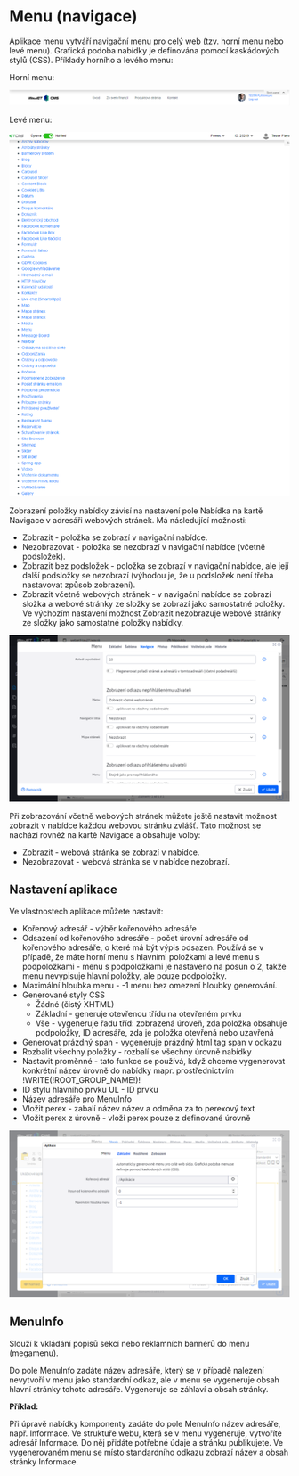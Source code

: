 # Menu (navigace)

Aplikace menu vytváří navigační menu pro celý web (tzv. horní menu nebo levé menu). Grafická podoba nabídky je definována pomocí kaskádových stylů (CSS). Příklady horního a levého menu:

Horní menu:

![](top-menu.png)

Levé menu:

![](left-menu.png)

Zobrazení položky nabídky závisí na nastavení pole Nabídka na kartě Navigace v adresáři webových stránek. Má následující možnosti:
- Zobrazit - položka se zobrazí v navigační nabídce.
- Nezobrazovat - položka se nezobrazí v navigační nabídce (včetně podsložek).
- Zobrazit bez podsložek - položka se zobrazí v navigační nabídce, ale její další podsložky se nezobrazí (výhodou je, že u podsložek není třeba nastavovat způsob zobrazení).
- Zobrazit včetně webových stránek - v navigační nabídce se zobrazí složka a webové stránky ze složky se zobrazí jako samostatné položky. Ve výchozím nastavení možnost Zobrazit nezobrazuje webové stránky ze složky jako samostatné položky nabídky.

![](groups-dialog.png)

Při zobrazování včetně webových stránek můžete ještě nastavit možnost zobrazit v nabídce každou webovou stránku zvlášť. Tato možnost se nachází rovněž na kartě Navigace a obsahuje volby:
- Zobrazit - webová stránka se zobrazí v nabídce.
- Nezobrazovat - webová stránka se v nabídce nezobrazí.

## Nastavení aplikace

Ve vlastnostech aplikace můžete nastavit:
- Kořenový adresář - výběr kořenového adresáře
- Odsazení od kořenového adresáře - počet úrovní adresáře od kořenového adresáře, o které má být výpis odsazen. Používá se v případě, že máte horní menu s hlavními položkami a levé menu s podpoložkami - menu s podpoložkami je nastaveno na posun o 2, takže menu nevypisuje hlavní položky, ale pouze podpoložky.
- Maximální hloubka menu - -1 menu bez omezení hloubky generování.
- Generované styly CSS
  - Žádné (čistý XHTML)
  - Základní - generuje otevřenou třídu na otevřeném prvku
  - Vše - vygeneruje řadu tříd: zobrazená úroveň, zda položka obsahuje podpoložky, ID adresáře, zda je položka otevřená nebo uzavřená
- Generovat prázdný span - vygeneruje prázdný html tag span v odkazu
- Rozbalit všechny položky - rozbalí se všechny úrovně nabídky
- Nastavit proměnné - tato funkce se používá, když chceme vygenerovat konkrétní název úrovně do nabídky mapr. prostřednictvím !WRITE(!ROOT\_GROUP\_NAME!)!
- ID stylu hlavního prvku UL - ID prvku
- Název adresáře pro MenuInfo
- Vložit perex - zabalí název <span class="title">název</span> a odměna za to <span class="perex">perexový text</span>
- Vložit perex z úrovně - vloží perex pouze z definované úrovně

![](editor-dialog.png)

## MenuInfo

Slouží k vkládání popisů sekcí nebo reklamních bannerů do menu (megamenu).

Do pole MenuInfo zadáte název adresáře, který se v případě nalezení nevytvoří v menu jako standardní odkaz, ale v menu se vygeneruje obsah hlavní stránky tohoto adresáře. Vygeneruje se záhlaví a obsah stránky.

**Příklad:**

Při úpravě nabídky komponenty zadáte do pole MenuInfo název adresáře, např. Informace. Ve struktuře webu, která se v menu vygeneruje, vytvoříte adresář Informace. Do něj přidáte potřebné údaje a stránku publikujete. Ve vygenerovaném menu se místo standardního odkazu zobrazí název a obsah stránky Informace.
